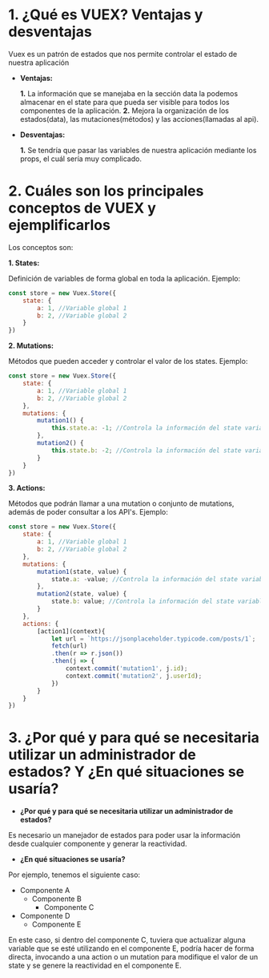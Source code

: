 # 1. ¿Qué es VUEX? Ventajas y desventajas

Vuex es un patrón de estados que nos permite controlar el estado de nuestra aplicación

* **Ventajas:**

	**1.** La información que se manejaba en la sección data la podemos almacenar en el state para que pueda ser visible para todos los componentes de la aplicación.
	**2.** Mejora la organización de los estados(data), las mutaciones(métodos) y las acciones(llamadas al api).

* **Desventajas:**

	**1.** Se tendría que pasar las variables de nuestra aplicación mediante los props, el cuál sería muy complicado.

# 2. Cuáles son los principales conceptos de VUEX y ejemplificarlos

Los conceptos son:

**1. States:**

Definición de variables de forma global en toda la aplicación. Ejemplo:

```javascript
const store = new Vuex.Store({
	state: {
		a: 1, //Variable global 1
		b: 2, //Variable global 2
	}
})
```

**2. Mutations:**

Métodos que pueden acceder y controlar el valor de los states. Ejemplo:

```javascript
const store = new Vuex.Store({
	state: {
		a: 1, //Variable global 1
		b: 2, //Variable global 2
	},
	mutations: {
		mutation1() {
			this.state.a: -1; //Controla la información del state variable "a"
		},
		mutation2() {
			this.state.b: -2; //Controla la información del state variable "b"
		}
	}
})
```

**3. Actions:**

Métodos que podrán llamar a una mutation o conjunto de mutations, además de poder consultar a los API's. Ejemplo:

```javascript
const store = new Vuex.Store({
	state: {
		a: 1, //Variable global 1
		b: 2, //Variable global 2
	},
	mutations: {
		mutation1(state, value) {
			state.a: -value; //Controla la información del state variable "a"
		},
		mutation2(state, value) {
			state.b: value; //Controla la información del state variable "b"
		}
	},
	actions: {
		[action1](context){
			let url = `https://jsonplaceholder.typicode.com/posts/1`;
			fetch(url)
			.then(r => r.json())
			.then(j => {
				context.commit('mutation1', j.id);
				context.commit('mutation2', j.userId);
			})
		}
	}
})
```

# 3. ¿Por qué y para qué se necesitaria utilizar un administrador de estados? Y ¿En qué situaciones se usaría?

* **¿Por qué y para qué se necesitaria utilizar un administrador de estados?**

Es necesario un manejador de estados para poder usar la información desde cualquier componente y generar la reactividad.

* **¿En qué situaciones se usaría?**

Por ejemplo, tenemos el siguiente caso:

* Componente A
	* Componente B
		* Componente C
* Componente D
	* Componente E

En este caso, si dentro del componente C, tuviera que actualizar alguna variable que se esté utilizando en el componente E, podría hacer de forma directa, invocando a una action o un mutation para modifique el valor de un state y se genere la reactividad en el componente E.